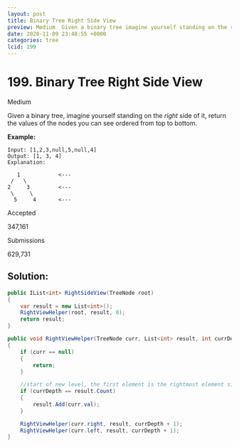 ```yaml
---
layout: post
title: Binary Tree Right Side View
preview: Medium  Given a binary tree imagine yourself standing on the right side of it return the values of the nodes you can see ordered fr
date: 2020-11-09 23:48:55 +0000
categories: tree
lcid: 199
---
```


# 199. Binary Tree Right Side View

Medium

Given a binary tree, imagine yourself standing on the *right* side of it, return the values of the nodes you can see ordered from top to bottom.

**Example:**

```
Input: [1,2,3,null,5,null,4]
Output: [1, 3, 4]
Explanation:

   1            <---
 /   \
2     3         <---
 \     \
  5     4       <---
```

Accepted

347,161

Submissions

629,731

## Solution:



```c#
public IList<int> RightSideView(TreeNode root)
{
    var result = new List<int>();
    RightViewHelper(root, result, 0);
    return result;
}

public void RightViewHelper(TreeNode curr, List<int> result, int currDepth)
{
    if (curr == null)
    {
        return;
    }

    //start of new level, the first element is the rightmost element sinc we traverse right side first
    if (currDepth == result.Count)
    {
        result.Add(curr.val);
    }

    RightViewHelper(curr.right, result, currDepth + 1);
    RightViewHelper(curr.left, result, currDepth + 1);
}
```